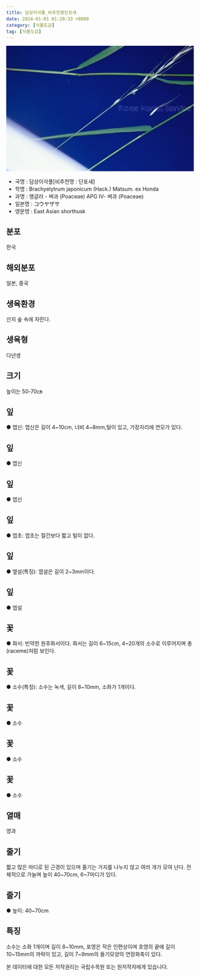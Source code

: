 ```yaml
---
title: 담상이삭풀_비추천명단포새
date: 2024-01-01 01:29:33 +0800
category: [식물도감]
tag: [식물도감]
---
```




![담상이삭풀[비추천명 : 단포새]](/assets/img/fileUpload/plants/basic/Gramineae/Brachyelytrum/14313/1_th2.JPG)
- 국명 : 담상이삭풀[비추천명 : 단포새]
- 학명 : Brachyelytrum japonicum (Hack.) Matsum. ex Honda
- 과명 : 앵글러 - 벼과 (Poaceae) APG Ⅳ- 벼과 (Poaceae)
- 일본명 : コウヤザサ
- 영문명 : East Asian shorthusk


## 분포
한국
## 해외분포
일본, 중국
## 생육환경
산지 숲 속에 자란다.
## 생육형
다년생
## 크기
높이는 50-70㎝
## 잎
● 엽신: 엽신은 길이 4~10cm, 너비 4~8mm,털이 있고, 가장자리에 연모가 있다.
## 잎
● 엽신
## 잎
● 엽신
## 잎
● 엽초: 엽초는 절간보다 짧고 털이 없다. 
## 잎
● 옆설(특징): 엽설은 길이 2~3mm이다.
## 잎
● 엽설
## 꽃
● 화서: 빈약한 원추화서이다. 화서는 길이 6~15cm, 4~20개의 소수로 이루어지며 총(raceme)처럼 보인다.
## 꽃
● 소수(특징): 소수는 녹색, 길이 8~10mm, 소화가 1개이다.
## 꽃
● 소수
## 꽃
● 소수
## 꽃
● 소수
## 열매
영과
## 줄기
짧고 많은 마디로 된 근경이 있으며 줄기는 가지를 나누지 않고 여러 개가 모여 난다. 전체적으로 가늘며 높이 40~70cm, 6~7마디가 있다. 
## 줄기
● 높이: 40~70cm
## 특징
소수는 소화 1개이며 길이 8~10mm, 포영은 작은 인편상이며 호영의 끝에 길이 10~15mm의 까락이 있고, 길이 7~9mm의 돌기모양의 연장화축이 있다.






본 데이터에 대한 모든 저작권리는 국립수목원 또는 원저작자에게 있습니다.

